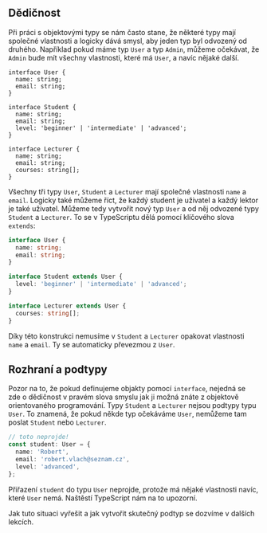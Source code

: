 ## Dědičnost

Při práci s objektovými typy se nám často stane, že některé typy mají společné vlastnosti a logicky dává smysl, aby jeden typ byl odvozený od druhého. Například pokud máme typ `User` a typ `Admin`, můžeme očekávat, že `Admin` bude mít všechny vlastnosti, které má `User`, a navíc nějaké další.

```
interface User {
  name: string;
  email: string;
}

interface Student {
  name: string;
  email: string;
  level: 'beginner' | 'intermediate' | 'advanced';
}

interface Lecturer {
  name: string;
  email: string;
  courses: string[];
}
```

Všechny tři typy `User`, `Student` a `Lecturer` mají společné vlastnosti `name` a `email`. Logicky také můžeme říct, že každý student je uživatel a každý lektor je také uživatel. Můžeme tedy vytvořit nový typ `User` a od něj odvozené typy `Student` a `Lecturer`. To se v TypeScriptu dělá pomocí klíčového slova `extends`:

```ts
interface User {
  name: string;
  email: string;
}

interface Student extends User {
  level: 'beginner' | 'intermediate' | 'advanced';
}

interface Lecturer extends User {
  courses: string[];
}
```

Díky této konstrukci nemusíme v `Student` a `Lecturer` opakovat vlastnosti `name` a `email`. Ty se automaticky převezmou z `User`.

## Rozhraní a podtypy

Pozor na to, že pokud definujeme objakty pomocí `interface`, nejedná se zde o dědičnost v pravém slova smyslu jak ji možná znáte z objektově orientovaného programování. Typy `Student` a `Lecturer` nejsou podtypy typu `User`. To znamená, že pokud někde typ očekáváme `User`, nemůžeme tam poslat `Student` nebo `Lecturer`.

```ts
// toto neprojde!
const student: User = {
  name: 'Robert',
  email: 'robert.vlach@seznam.cz',
  level: 'advanced',
}; 
```

Přiřazení `student` do typu `User` neprojde, protože má nějaké vlastnosti navíc, které `User` nemá. Naštěstí TypeScript nám na to upozorní.

Jak tuto situaci vyřešit a jak vytvořit skutečný podtyp se dozvíme v dalších lekcích.

